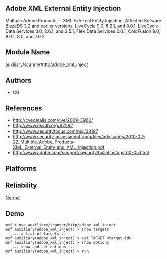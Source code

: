 ## Adobe XML External Entity Injection

Multiple Adobe Products -- XML External Entity Injection. 
Affected Sofware: BlazeDS 3.2 and earlier versions, 
LiveCycle 9.0, 8.2.1, and 8.0.1, LiveCycle Data Services 
3.0, 2.6.1, and 2.5.1, Flex Data Services 2.0.1, ColdFusion 
9.0, 8.0.1, 8.0, and 7.0.2


## Module Name
auxiliary/scanner/http/adobe_xml_inject

## Authors
* CG


## References
* http://cvedetails.com/cve/2009-3960/
* http://www.osvdb.org/62292
* http://www.securityfocus.com/bid/38197
* http://www.security-assessment.com/files/advisories/2010-02-22_Multiple_Adobe_Products-XML_External_Entity_and_XML_Injection.pdf
* http://www.adobe.com/support/security/bulletins/apsb10-05.html




## Platforms


## Reliability
[Normal](https://github.com/rapid7/metasploit-framework/wiki/Exploit-Ranking)

## Demo

```
msf > use auxiliary/scanner/http/adobe_xml_inject
msf auxiliary(adobe_xml_inject) > show targets
   ... a list of targets ...
msf auxiliary(adobe_xml_inject) > set TARGET <target-id>
msf auxiliary(adobe_xml_inject) > show options
   ... show and set options ...
msf auxiliary(adobe_xml_inject) > run
```
    
    